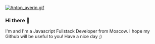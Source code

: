 [![Anton_averin.gif](https://s7.gifyu.com/images/Anton_averin.gif)](https://www.linkedin.com/in/anton-averin/)


### Hi there 👋

I'm and I'm a Javascript Fullstack Developer from Moscow.
I hope my Github will be useful to you!
Have a nice day ;)
